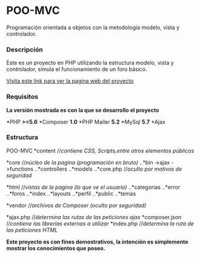 ﻿# POO-MVC
Programación orientada a objetos con la metodología modelo, vista y controlador.

### Descripción

Este es un proyecto en PHP utilizando la estructura modelo, vista y controlador, simula el funcionamiento de un foro básico.

[Visita este link para ver la pagina web del proyecto](https://www.gabrielflores.cl/POO-MVC/ "Pagina principal POO-MVC")

### Requisitos

**La versión mostrada es con la que se desarrollo el proyecto**

*PHP **>=5.6**
*Composer **1.0**
*PHP Mailer **5.2**
*MySql **5.7**
*Ajax



### Estructura

POO-MVC
*content 		       //*contiene CSS, Scripts,entre otros elementos públicos*

*core   		        //*núcleo de la pagina (programación en bruto)*
  ..*bin
    ->ajax
    ->functions
  ..*controllers
  ..*models
  ..*core.php 	     //*oculto por motivos de seguridad*

*html 			        //*vistas de la pagina (lo que ve el usuario)*
  ..*categorias
  ..*error
  ..*foros
  ..*index
  ..*layouts
  ..*perfil
  ..*public
  ..*temas

*vendor 		       //*archivos de Composer (oculto por seguridad)*

*ajax.php 		    //*determina las rutas de las peticiones ajax*
*composer.json 	  //*contiene las librerías externas a utilizar*
*index.php 		    //*determina la ruta de las peticiones HTML*



**Este proyecto es con fines demostrativos, la intención es simplemente mostrar los conocimientos que poseo.**
